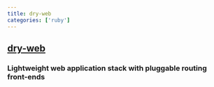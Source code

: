 ```yaml
---
title: dry-web
categories: ['ruby']
---
```

## [dry-web](https://github.com/dry-rb/dry-web)

### Lightweight web application stack with pluggable routing front-ends


[gem]: https://rubygems.org/gems/dry-web
[actions]: https://github.com/dry-rb/dry-web/actions
[codacy]: https://www.codacy.com/gh/dry-rb/dry-web
[chat]: https://dry-rb.zulipchat.com
[inchpages]: http://inch-ci.org/github/dry-rb/dry-web
